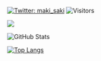 [![Twitter: maki_saki](https://img.shields.io/twitter/follow/maki_saki?style=social)](https://twitter.com/maki_saki)
![Visitors](https://visitor-badge.glitch.me/badge?page_id=ZONO33LHD&left_color=gray&right_color=blue)

![](https://github-profile-summary-cards.vercel.app/api/cards/profile-details?username=ZONO33LHD&theme=vue)

![GitHub Stats](https://github-readme-stats.vercel.app/api?username=ZONO33LHD&show_icons=true)

[![Top Langs](https://github-readme-stats.vercel.app/api/top-langs/?username=ZONO33LHD&layout=compact&langs_count=6)](https://github.com/anuraghazra/github-readme-stats)
